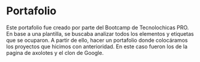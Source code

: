 # Portafolio
Este portafolio fue creado por parte del Bootcamp de Tecnolochicas PRO. En base a una plantilla, se buscaba analizar todos los elementos y etiquetas que se ocuparon. A partir de ello, hacer un portafolio donde colocáramos los proyectos que hicimos con anterioridad. En este caso fueron los de la pagina de axolotes y el clon de Google.
